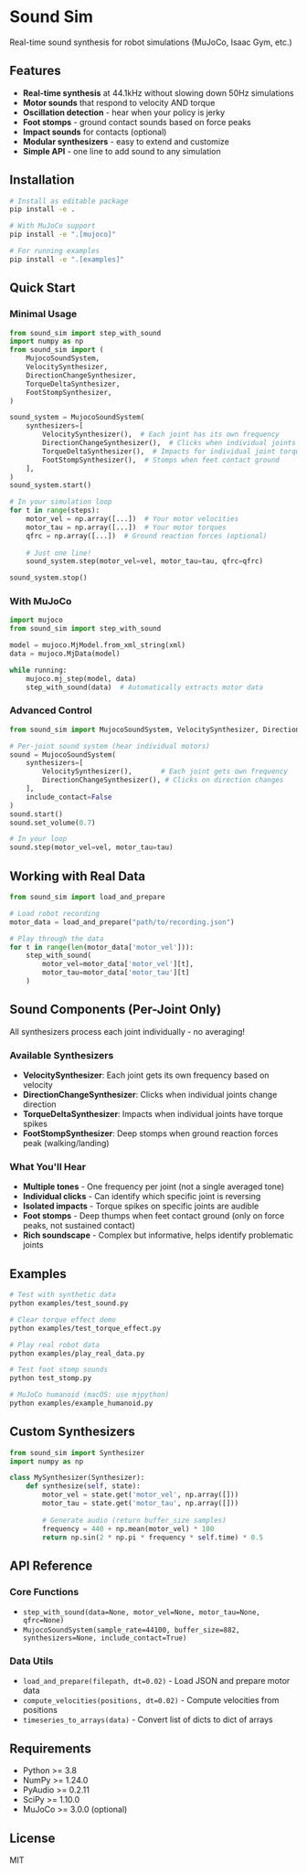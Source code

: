 # Sound Sim

Real-time sound synthesis for robot simulations (MuJoCo, Isaac Gym, etc.)

## Features

- **Real-time synthesis** at 44.1kHz without slowing down 50Hz simulations
- **Motor sounds** that respond to velocity AND torque
- **Oscillation detection** - hear when your policy is jerky
- **Foot stomps** - ground contact sounds based on force peaks
- **Impact sounds** for contacts (optional)
- **Modular synthesizers** - easy to extend and customize
- **Simple API** - one line to add sound to any simulation

## Installation

```bash
# Install as editable package
pip install -e .

# With MuJoCo support
pip install -e ".[mujoco]"

# For running examples
pip install -e ".[examples]"
```

## Quick Start

### Minimal Usage

```python
from sound_sim import step_with_sound
import numpy as np
from sound_sim import (
    MujocoSoundSystem,
    VelocitySynthesizer,
    DirectionChangeSynthesizer,
    TorqueDeltaSynthesizer,
    FootStompSynthesizer,
)

sound_system = MujocoSoundSystem(
    synthesizers=[
        VelocitySynthesizer(),  # Each joint has its own frequency
        DirectionChangeSynthesizer(),  # Clicks when individual joints reverse
        TorqueDeltaSynthesizer(),  # Impacts for individual joint torque spikes
        FootStompSynthesizer(),  # Stomps when feet contact ground
    ],
)
sound_system.start()

# In your simulation loop
for t in range(steps):
    motor_vel = np.array([...])  # Your motor velocities
    motor_tau = np.array([...])  # Your motor torques
    qfrc = np.array([...])  # Ground reaction forces (optional)
    
    # Just one line!
    sound_system.step(motor_vel=vel, motor_tau=tau, qfrc=qfrc)

sound_system.stop()
```

### With MuJoCo

```python
import mujoco
from sound_sim import step_with_sound

model = mujoco.MjModel.from_xml_string(xml)
data = mujoco.MjData(model)

while running:
    mujoco.mj_step(model, data)
    step_with_sound(data)  # Automatically extracts motor data
```

### Advanced Control

```python
from sound_sim import MujocoSoundSystem, VelocitySynthesizer, DirectionChangeSynthesizer

# Per-joint sound system (hear individual motors)
sound = MujocoSoundSystem(
    synthesizers=[
        VelocitySynthesizer(),       # Each joint gets own frequency
        DirectionChangeSynthesizer(), # Clicks on direction changes
    ],
    include_contact=False
)
sound.start()
sound.set_volume(0.7)

# In your loop
sound.step(motor_vel=vel, motor_tau=tau)
```

## Working with Real Data

```python
from sound_sim import load_and_prepare

# Load robot recording
motor_data = load_and_prepare("path/to/recording.json")

# Play through the data
for t in range(len(motor_data['motor_vel'])):
    step_with_sound(
        motor_vel=motor_data['motor_vel'][t],
        motor_tau=motor_data['motor_tau'][t]
    )
```

## Sound Components (Per-Joint Only)

All synthesizers process each joint individually - no averaging!

### Available Synthesizers

- **VelocitySynthesizer**: Each joint gets its own frequency based on velocity
- **DirectionChangeSynthesizer**: Clicks when individual joints change direction  
- **TorqueDeltaSynthesizer**: Impacts when individual joints have torque spikes
- **FootStompSynthesizer**: Deep stomps when ground reaction forces peak (walking/landing)

### What You'll Hear

- **Multiple tones** - One frequency per joint (not a single averaged tone)
- **Individual clicks** - Can identify which specific joint is reversing
- **Isolated impacts** - Torque spikes on specific joints are audible
- **Foot stomps** - Deep thumps when feet contact ground (only on force peaks, not sustained contact)
- **Rich soundscape** - Complex but informative, helps identify problematic joints

## Examples

```bash
# Test with synthetic data
python examples/test_sound.py

# Clear torque effect demo
python examples/test_torque_effect.py

# Play real robot data
python examples/play_real_data.py

# Test foot stomp sounds
python test_stomp.py

# MuJoCo humanoid (macOS: use mjpython)
python examples/example_humanoid.py
```

## Custom Synthesizers

```python
from sound_sim import Synthesizer
import numpy as np

class MySynthesizer(Synthesizer):
    def synthesize(self, state):
        motor_vel = state.get('motor_vel', np.array([]))
        motor_tau = state.get('motor_tau', np.array([]))
        
        # Generate audio (return buffer_size samples)
        frequency = 440 + np.mean(motor_vel) * 100
        return np.sin(2 * np.pi * frequency * self.time) * 0.5
```

## API Reference

### Core Functions

- `step_with_sound(data=None, motor_vel=None, motor_tau=None, qfrc=None)`
- `MujocoSoundSystem(sample_rate=44100, buffer_size=882, synthesizers=None, include_contact=True)`

### Data Utils

- `load_and_prepare(filepath, dt=0.02)` - Load JSON and prepare motor data
- `compute_velocities(positions, dt=0.02)` - Compute velocities from positions
- `timeseries_to_arrays(data)` - Convert list of dicts to dict of arrays

## Requirements

- Python >= 3.8
- NumPy >= 1.24.0
- PyAudio >= 0.2.11
- SciPy >= 1.10.0
- MuJoCo >= 3.0.0 (optional)

## License

MIT